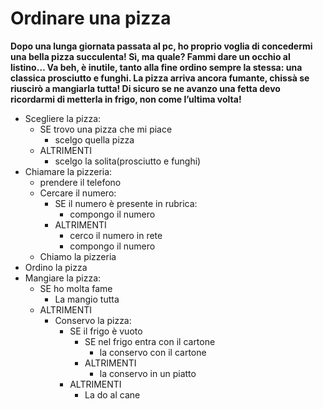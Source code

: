 # Ordinare una pizza

**Dopo una lunga giornata passata al pc, ho proprio voglia di concedermi una bella pizza succulenta! Sì, ma quale? Fammi dare un occhio al listino… Va beh, è inutile, tanto alla fine ordino sempre la stessa: una classica prosciutto e funghi. La pizza arriva ancora fumante, chissà se riuscirò a mangiarla tutta!
Di sicuro se ne avanzo una fetta devo ricordarmi di metterla in frigo, non come l’ultima volta!**

- Scegliere la pizza:
    - SE trovo una pizza che mi piace
        - scelgo quella pizza
    - ALTRIMENTI
        - scelgo la solita(prosciutto e funghi)
- Chiamare la pizzeria:
    - prendere il telefono
    - Cercare il numero:
        - SE il numero è presente in rubrica:
            - compongo il numero
        - ALTRIMENTI 
            - cerco il numero in rete
            - compongo il numero
    - Chiamo la pizzeria
- Ordino la pizza
- Mangiare la pizza:
    - SE ho molta fame
        - La mangio tutta
    - ALTRIMENTI 
        - Conservo la pizza:
            - SE il frigo è vuoto
                - SE nel frigo entra con il cartone
                    - la conservo con il cartone
                - ALTRIMENTI
                    - la conservo in un piatto 
            - ALTRIMENTI 
                - La do al cane

